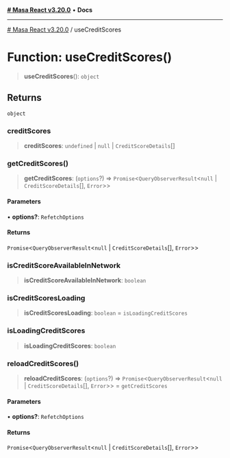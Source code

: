 [**# Masa React v3.20.0**](../README.md) • **Docs**

***

[# Masa React v3.20.0](../globals.md) / useCreditScores

# Function: useCreditScores()

> **useCreditScores**(): `object`

## Returns

`object`

### creditScores

> **creditScores**: `undefined` \| `null` \| `CreditScoreDetails`[]

### getCreditScores()

> **getCreditScores**: (`options`?) => `Promise`\<`QueryObserverResult`\<`null` \| `CreditScoreDetails`[], `Error`\>\>

#### Parameters

• **options?**: `RefetchOptions`

#### Returns

`Promise`\<`QueryObserverResult`\<`null` \| `CreditScoreDetails`[], `Error`\>\>

### isCreditScoreAvailableInNetwork

> **isCreditScoreAvailableInNetwork**: `boolean`

### isCreditScoresLoading

> **isCreditScoresLoading**: `boolean` = `isLoadingCreditScores`

### isLoadingCreditScores

> **isLoadingCreditScores**: `boolean`

### reloadCreditScores()

> **reloadCreditScores**: (`options`?) => `Promise`\<`QueryObserverResult`\<`null` \| `CreditScoreDetails`[], `Error`\>\> = `getCreditScores`

#### Parameters

• **options?**: `RefetchOptions`

#### Returns

`Promise`\<`QueryObserverResult`\<`null` \| `CreditScoreDetails`[], `Error`\>\>
